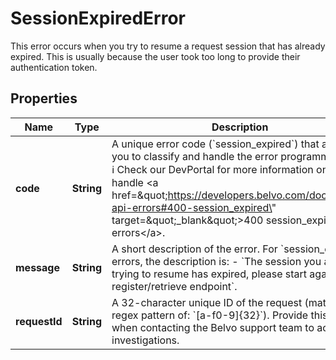 

# SessionExpiredError

This error occurs when you try to resume a request session that has already expired. This is usually because the user took too long to provide their authentication token.

## Properties

| Name | Type | Description | Notes |
|------------ | ------------- | ------------- | -------------|
|**code** | **String** | A unique error code (&#x60;session_expired&#x60;) that allows you to classify and handle the error programmatically.  ℹ️ Check our DevPortal for more information on how to handle &lt;a href&#x3D;\&quot;https://developers.belvo.com/docs/belvo-api-errors#400-session_expired\&quot; target&#x3D;\&quot;_blank\&quot;&gt;400 session_expired errors&lt;/a&gt;. |  [optional] |
|**message** | **String** | A short description of the error.   For &#x60;session_expired&#x60; errors, the description is:      - &#x60;The session you are trying to resume has expired, please start again from register/retrieve endpoint&#x60;. |  [optional] |
|**requestId** | **String** | A 32-character unique ID of the request (matching a regex pattern of: &#x60;[a-f0-9]{32}&#x60;). Provide this ID when contacting the Belvo support team to accelerate investigations. |  [optional] |



